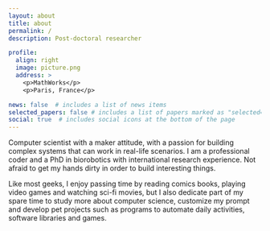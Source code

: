 ```yaml
---
layout: about
title: about
permalink: /
description: Post-doctoral researcher

profile:
  align: right
  image: picture.png
  address: >
    <p>MathWorks</p>
    <p>Paris, France</p>

news: false  # includes a list of news items
selected_papers: false # includes a list of papers marked as "selected={true}"
social: true  # includes social icons at the bottom of the page
---
```


Computer scientist with a maker attitude, with a passion for building complex systems that can work in real-life scenarios. I am a professional coder and a PhD in biorobotics with international research experience. Not afraid to get my hands dirty in order to build interesting things.

Like most geeks, I enjoy passing time by reading comics books, playing video games and watching sci-fi movies, but I also dedicate part of my spare time to study more about computer science, customize my prompt and develop pet projects such as programs to automate daily activities, software libraries and games.